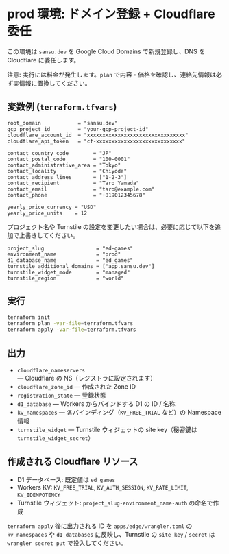 # prod 環境: ドメイン登録 + Cloudflare 委任

この環境は `sansu.dev` を Google Cloud Domains で新規登録し、DNS を Cloudflare に委任します。

注意: 実行には料金が発生します。`plan` で内容・価格を確認し、連絡先情報は必ず実情報に置換してください。

## 変数例 (`terraform.tfvars`)

```hcl
root_domain            = "sansu.dev"
gcp_project_id         = "your-gcp-project-id"
cloudflare_account_id  = "xxxxxxxxxxxxxxxxxxxxxxxxxxxxxxxx"
cloudflare_api_token   = "cf-xxxxxxxxxxxxxxxxxxxxxxxxxxxx"

contact_country_code        = "JP"
contact_postal_code         = "100-0001"
contact_administrative_area = "Tokyo"
contact_locality            = "Chiyoda"
contact_address_lines       = ["1-2-3"]
contact_recipient           = "Taro Yamada"
contact_email               = "taro@example.com"
contact_phone               = "+819012345678"

yearly_price_currency = "USD"
yearly_price_units    = 12
```

プロジェクト名や Turnstile の設定を変更したい場合は、必要に応じて以下を追加で上書きしてください。

```hcl
project_slug                 = "ed-games"
environment_name             = "prod"
d1_database_name             = "ed_games"
turnstile_additional_domains = ["app.sansu.dev"]
turnstile_widget_mode        = "managed"
turnstile_region             = "world"
```

## 実行

```sh
terraform init
terraform plan -var-file=terraform.tfvars
terraform apply -var-file=terraform.tfvars
```

## 出力

- `cloudflare_nameservers` — Cloudflare の NS（レジストラに設定されます）
- `cloudflare_zone_id` — 作成された Zone ID
- `registration_state` — 登録状態
- `d1_database` — Workers からバインドする D1 の ID / 名称
- `kv_namespaces` — 各バインディング（`KV_FREE_TRIAL` など）の Namespace 情報
- `turnstile_widget` — Turnstile ウィジェットの site key（秘密鍵は `turnstile_widget_secret`）

## 作成される Cloudflare リソース

- D1 データベース: 既定値は `ed_games`
- Workers KV: `KV_FREE_TRIAL`, `KV_AUTH_SESSION`, `KV_RATE_LIMIT`, `KV_IDEMPOTENCY`
- Turnstile ウィジェット: `project_slug-environment_name-auth` の命名で作成

`terraform apply` 後に出力される ID を `apps/edge/wrangler.toml` の `kv_namespaces` や `d1_databases` に反映し、Turnstile の `site_key` / `secret` は `wrangler secret put` で投入してください。
